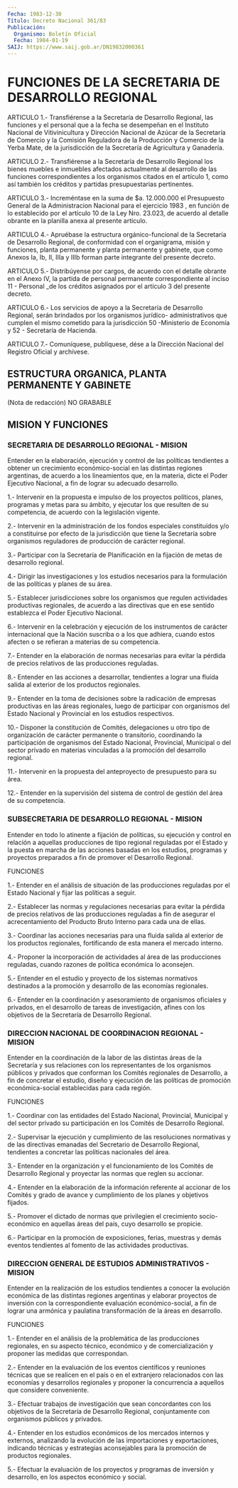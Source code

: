```yaml
---
Fecha: 1983-12-30
Título: Decreto Nacional 361/83
Publicación:
  Organismo: Boletín Oficial
  Fecha: 1984-01-19
SAIJ: https://www.saij.gob.ar/DN19832000361
---
```

# FUNCIONES DE LA SECRETARIA DE DESARROLLO REGIONAL

<a id="1"></a>
ARTICULO  1.- Transfiérense a la Secretaría de Desarrollo Regional, las funciones  y  el  personal  que  a la fecha se desempeñan en el Instituto  Nacional  de Vitivinicultura  y  Dirección  Nacional  de Azúcar de la Secretaría  de Comercio y la Comisión Reguladora de la Producción y Comercio de la  Yerba  Mate,  de la jurisdicción de la Secretaría de Agricultura y Ganadería.

<a id="2"></a>
ARTICULO  2.-  Transfiérense a la Secretaría de Desarrollo Regional los bienes muebles  e inmuebles afectados actualmente al desarrollo de las funciones correspondientes  a  los  organismos citados en el artículo 1, como así también los créditos y partidas presupuestarias pertinentes.

<a id="3"></a>
ARTICULO   3.-  Increméntase  en  la  suma  de  $a.  12.000.000  el Presupuesto    General   de  la  Administracion  Nacional  para  el ejercicio 1983 , en función  de  lo  establecido por el artículo 10 de  la  Ley  Nro.  23.023,  de  acuerdo al detalle  obrante  en  la planilla anexa al presente artículo.

<a id="4"></a>
ARTICULO  4.-  Apruébase  la  estructura  orgánico-funcional  de la Secretaría    de    Desarrollo  Regional,  de  conformidad  con  el organigrama,  misión  y   funciones,  planta  permanente  y  planta permanente y gabinete, que  como  Anexos  Ia,  Ib,  II, IIIa y IIIb forman parte integrante del presente decreto.

<a id="5"></a>
ARTICULO  5.-  Distribúyense  por cargos, de acuerdo con el detalle obrante  en  el  Anexo  IV,  la  partida   de  personal  permanente correspondiente al inciso 11 - Personal _de  los créditos asignados por el artículo 3 del presente decreto.

<a id="6"></a>
ARTICULO  6.-  Los servicios de apoyo a la Secretaría de Desarrollo Regional, serán brindados por los organismos jurídico- administrativos  que cumplen el mismo cometido para la jurisdicción 50  -Ministerio  de   Economía  y  52  -  Secretaría  de  Hacienda.

<a id="7"></a>
ARTICULO  7.- Comuníquese, publíquese, dése a la Dirección Nacional del Registro Oficial y archívese.

## ESTRUCTURA ORGANICA, PLANTA PERMANENTE Y GABINETE

<a id="1"></a>
(Nota de redacción) NO GRABABLE

## MISION Y FUNCIONES

### SECRETARIA DE DESARROLLO REGIONAL - MISION

<a id="1"></a>
Entender  en  la  elaboración, ejecución y control de las políticas tendientes  a  obtener   un  crecimiento  económico-social  en  las distintas regiones argentinas,  de  acuerdo a los lineamientos que, en la materia, dicte el Poder Ejecutivo  Nacional,  a fin de lograr su adecuado desarrollo.

1.-   Intervenir  en  la  propuesta  e  impulso  de  los  proyectos políticos,  planes,  programas  y  metas para su ámbito, y ejecutar los que resulten de su competencia,  de  acuerdo con la legislación vigente.

2.-  Intervenir  en  la  administración  de los  fondos  especiales constituídos y/o a constituirse por efecto  de  la jurisdicción que tiene la Secretaría sobre organismos reguladores  de  producción de carácter regional.

3.-  Participar  con la Secretaría de Planificación en la  fijación de metas de desarrollo regional.

4.- Dirigir las investigaciones  y  los estudios necesarios para la formulación de las políticas y planes de su área.

5.-  Establecer  jurisdicciones sobre los  organismos  que  regulen actividades productivas  regionales,  de  acuerdo  a las directivas que  en  ese  sentido establezca el Poder Ejecutivo Nacional.

6.- Intervenir  en  la  celebración y ejecución de los instrumentos de carácter internacional  que  la  Nación  suscriba  o  a  los que adhiera,  cuando  estos  afecten  o  se  refieran  a materias de su competencia.

7.- Entender en la elaboración de normas necesarias  para evitar la pérdida  de  precios relativos de las producciones reguladas.

8.- Entender en  las  acciones  a  desarrollar, tendientes a lograr una  fluída salida al exterior de los  productos  regionales.

9.- Entender  en  la  toma  de  decisiones  sobre  la radicación de empresas productivas en las áreas regionales, luego  de  participar con  organismos  del  Estado  Nacional y Provincial en los estudios respectivos.

10.- Disponer la constitución de  Comités, delegaciones u otro tipo de organización de carácter permanente  o  transitorio, coordinando la  participación  de  organismos del Estado Nacional,  Provincial, Municipal  o  del  sector  privado  en  materias  vinculadas  a  la promoción del desarrollo regional.

11.- Intervenir en la propuesta  del  anteproyecto  de  presupuesto para su área.

12.-  Entender en la supervisión del sistema de control de  gestión del área de su competencia.

### SUBSECRETARIA DE DESARROLLO REGIONAL - MISION

<a id="2"></a>
Entender  en todo lo atinente a fijación de políticas, su ejecución y control en  relación  a  aquellas  producciones  de tipo regional reguladas  por  el  Estado  y  la puesta en marcha de las  acciones basadas en los estudios, programas  y proyectos preparados a fin de promover el Desarrollo Regional.

FUNCIONES

1.-  Entender  en  el  análisis de situación  de  las  producciones reguladas por el Estado  Nacional  y  fijar las políticas a seguir.

2.- Establecer las normas y regulaciones  necesarias para evitar la pérdida de precios relativos de las producciones  reguladas  a  fin de  asegurar  el  acrecentamiento  del  Producto Bruto Interno para cada una de ellas.

3.- Coordinar las acciones necesarias para  una  fluida  salida  al exterior  de  los productos regionales, fortificando de esta manera el mercado interno.

4.-  Proponer la  incorporación  de  actividades  al  área  de  las producciones  reguladas,  cuando  razones  de política económica lo aconsejen.

5.-  Entender en el estudio y proyecto de los  sistemas  normativos destinados a la promoción y desarrollo de las economías regionales.

6.- Entender  en  la  coordinación  y  asesoramiento  de organismos oficiales  y privados, en el desarrollo de tareas de investigación, afines con los  objetivos  de la Secretaría de Desarrollo Regional.

### DIRECCION NACIONAL DE COORDINACION REGIONAL - MISION

<a id="3"></a>
Entender  en  la coordinación de la labor de las distintas áreas de la Secretaría y  sus  relaciones  con  los  representantes  de  los organismos    públicos    y  privados  que  conforman  los  Comités regionales de Desarrollo, a  fin  de concretar el estudio, diseño y ejecución    de   las  políticas  de  promoción    económica-social establecidas para cada región.

FUNCIONES

1.- Coordinar con  las  entidades  del Estado Nacional, Provincial, Municipal y del sector privado su participación  en  los Comités de Desarrollo Regional.

2.-  Supervisar  la  ejecución  y  cumplimiento de las resoluciones normativas  y  de  las  directivas  emanadas    del  Secretario  de Desarrollo    Regional,    tendientes  a  concretar  las  políticas nacionales del área.

3.- Entender en la organización  y el funcionamiento de los Comités de  Desarrollo  Regional  y proyectar  las  normas  que  reglen  su accionar.

4.-  Entender en la elaboración  de  la  información  referente  al accionar  de  los  Comités  y grado de avance y cumplimiento de los planes y objetivos fijados.

5.- Promover el dictado de normas  que  privilegien  el crecimiento socio-económico  en  aquellas  áreas  del país, cuyo desarrollo  se propicie.

6.- Participar en la promoción de exposiciones,  ferias, muestras y demás eventos tendientes al fomento de las actividades productivas.

### DIRECCION GENERAL DE ESTUDIOS ADMINISTRATIVOS - MISION

<a id="4"></a>
Entender  en la realización de los estudios tendientes a conocer la evolución  económica    de  las  distintas  regiones  argentinas  y elaborar proyectos de inversión  con  la correspondiente evaluación económico-social,  a  fin  de  lograr  una  armónica   y  paulatina transformación de la áreas en desarrollo.

FUNCIONES

1.-  Entender en el análisis de la problemática de las producciones regionales,  en su aspecto técnico, económico y de comercialización y proponer las medidas que correspondan.

2.-  Entender  en  la  evaluación  de  los  eventos  científicos  y reuniones técnicas  que  se  realicen en el país o en el extranjero relacionados con las economías  y desarrollos regionales y proponer la  concurrencia  a  aquellos  que  considere    conveniente.

3.-  Efectuar  trabajos de investigación que sean concordantes  con los objetivos de la Secretaría de Desarrollo Regional, conjuntamente con organismos públicos y privados.

4.- Entender en  los estudios económicos de los mercados internos y externos,  analizando    la    evolución  de  las  importaciones  y exportaciones, indicando técnicas  y  estrategias aconsejables para la promoción de productos regionales.

5.-  Efectuar  la  evaluación  de  los  proyectos  y  programas  de inversión  y  desarrollo,  en  los  aspectos  económico  y  social.